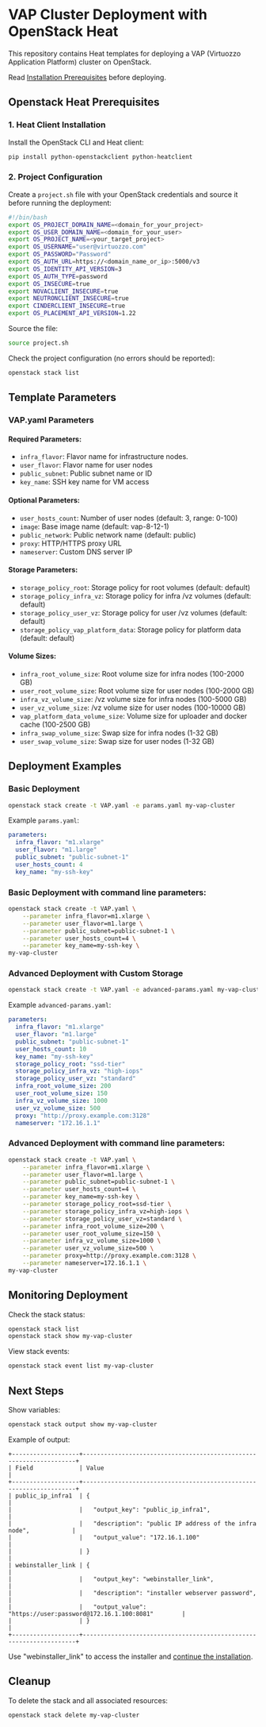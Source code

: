 # VAP Cluster Deployment with OpenStack Heat

This repository contains Heat templates for deploying a VAP (Virtuozzo Application Platform) cluster on OpenStack.

Read [Installation Prerequisites](https://github.com/virtuozzo/vap-installer-on-vhi/tree/master?tab=readme-ov-file#installation-prerequisites) before deploying.

## Openstack Heat Prerequisites

### 1. Heat Client Installation

Install the OpenStack CLI and Heat client:
```bash
pip install python-openstackclient python-heatclient
```

### 2. Project Configuration

Create a `project.sh` file with your OpenStack credentials and source it before running the deployment:

```bash
#!/bin/bash
export OS_PROJECT_DOMAIN_NAME=<domain_for_your_project>
export OS_USER_DOMAIN_NAME=<domain_for_your_user>
export OS_PROJECT_NAME=<your_target_project>
export OS_USERNAME="user@virtuozzo.com"
export OS_PASSWORD="Password"
export OS_AUTH_URL=https://<domain_name_or_ip>:5000/v3
export OS_IDENTITY_API_VERSION=3
export OS_AUTH_TYPE=password
export OS_INSECURE=true
export NOVACLIENT_INSECURE=true
export NEUTRONCLIENT_INSECURE=true
export CINDERCLIENT_INSECURE=true
export OS_PLACEMENT_API_VERSION=1.22
```

Source the file:
```bash
source project.sh
```

Check the project configuration (no errors should be reported):
```bash
openstack stack list
```

## Template Parameters

### VAP.yaml Parameters

#### Required Parameters:
- `infra_flavor`: Flavor name for infrastructure nodes. 
- `user_flavor`: Flavor name for user nodes
- `public_subnet`: Public subnet name or ID
- `key_name`: SSH key name for VM access

#### Optional Parameters:
- `user_hosts_count`: Number of user nodes (default: 3, range: 0-100)
- `image`: Base image name (default: vap-8-12-1)
- `public_network`: Public network name (default: public)
- `proxy`: HTTP/HTTPS proxy URL
- `nameserver`: Custom DNS server IP

#### Storage Parameters:
- `storage_policy_root`: Storage policy for root volumes (default: default)
- `storage_policy_infra_vz`: Storage policy for infra /vz volumes (default: default)
- `storage_policy_user_vz`: Storage policy for user /vz volumes (default: default)
- `storage_policy_vap_platform_data`: Storage policy for platform data (default: default)

#### Volume Sizes:
- `infra_root_volume_size`: Root volume size for infra nodes (100-2000 GB)
- `user_root_volume_size`: Root volume size for user nodes (100-2000 GB)
- `infra_vz_volume_size`: /vz volume size for infra nodes (100-5000 GB)
- `user_vz_volume_size`: /vz volume size for user nodes (100-10000 GB)
- `vap_platform_data_volume_size`: Volume size for uploader and docker cache (100-2500 GB)
- `infra_swap_volume_size`: Swap size for infra nodes (1-32 GB)
- `user_swap_volume_size`: Swap size for user nodes (1-32 GB)

## Deployment Examples

### Basic Deployment

```bash
openstack stack create -t VAP.yaml -e params.yaml my-vap-cluster
```

Example `params.yaml`:
```yaml
parameters:
  infra_flavor: "m1.xlarge"
  user_flavor: "m1.large"
  public_subnet: "public-subnet-1"
  user_hosts_count: 4
  key_name: "my-ssh-key"
```

### Basic Deployment with command line parameters:

```bash
openstack stack create -t VAP.yaml \
    --parameter infra_flavor=m1.xlarge \
    --parameter user_flavor=m1.large \
    --parameter public_subnet=public-subnet-1 \
    --parameter user_hosts_count=4 \
    --parameter key_name=my-ssh-key \
my-vap-cluster
```

### Advanced Deployment with Custom Storage

```bash
openstack stack create -t VAP.yaml -e advanced-params.yaml my-vap-cluster
```

Example `advanced-params.yaml`:
```yaml
parameters:
  infra_flavor: "m1.xlarge"
  user_flavor: "m1.large"
  public_subnet: "public-subnet-1"
  user_hosts_count: 10
  key_name: "my-ssh-key"
  storage_policy_root: "ssd-tier"
  storage_policy_infra_vz: "high-iops"
  storage_policy_user_vz: "standard"
  infra_root_volume_size: 200
  user_root_volume_size: 150
  infra_vz_volume_size: 1000
  user_vz_volume_size: 500
  proxy: "http://proxy.example.com:3128"
  nameserver: "172.16.1.1"
```
### Advanced Deployment with command line parameters:

```bash
openstack stack create -t VAP.yaml \
    --parameter infra_flavor=m1.xlarge \
    --parameter user_flavor=m1.large \
    --parameter public_subnet=public-subnet-1 \
    --parameter user_hosts_count=4 \
    --parameter key_name=my-ssh-key \
    --parameter storage_policy_root=ssd-tier \
    --parameter storage_policy_infra_vz=high-iops \
    --parameter storage_policy_user_vz=standard \
    --parameter infra_root_volume_size=200 \
    --parameter user_root_volume_size=150 \
    --parameter infra_vz_volume_size=1000 \
    --parameter user_vz_volume_size=500 \
    --parameter proxy=http://proxy.example.com:3128 \
    --parameter nameserver=172.16.1.1 \
my-vap-cluster
```

## Monitoring Deployment

Check the stack status:
```bash
openstack stack list
openstack stack show my-vap-cluster
```

View stack events:
```bash
openstack stack event list my-vap-cluster
```

## Next Steps

Show variables:
```bash
openstack stack output show my-vap-cluster
```
Example of output:
```
+-------------------+--------------------------------------------------------------------+
| Field             | Value                                                              |
+-------------------+--------------------------------------------------------------------+
| public_ip_infra1  | {                                                                  |
|                   |   "output_key": "public_ip_infra1",                                |
|                   |   "description": "public IP address of the infra node",            |
|                   |   "output_value": "172.16.1.100"                                   |
|                   | }                                                                  |
| webinstaller_link | {                                                                  |
|                   |   "output_key": "webinstaller_link",                               |
|                   |   "description": "installer webserver password",                   |
|                   |   "output_value": "https://user:password@172.16.1.100:8081"        |
|                   | }                                                                  |
+-------------------+--------------------------------------------------------------------+

```

Use "webinstaller_link" to access the installer and [continue the installation](https://github.com/virtuozzo/vap-installer-on-vhi/tree/master?tab=readme-ov-file#paas-web-installer).


## Cleanup

To delete the stack and all associated resources:
```bash
openstack stack delete my-vap-cluster
```
